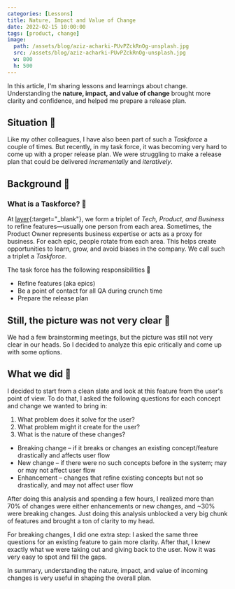 ```yaml
---
categories: [Lessons]
title: Nature, Impact and Value of Change
date: 2022-02-15 10:00:00
tags: [product, change]
image:
  path: /assets/blog/aziz-acharki-PUvPZckRnOg-unsplash.jpg
  src: /assets/blog/aziz-acharki-PUvPZckRnOg-unsplash.jpg
  w: 800
  h: 500
---
```


In this article, I'm sharing lessons and learnings about change. Understanding the **nature, impact, and value of change** brought more clarity and confidence, and helped me prepare a release plan.

## Situation 🧺

Like my other colleagues, I have also been part of such a _Taskforce_ a couple of times. But recently, in my task force, it was becoming very hard to come up with a proper release plan. We were struggling to make a release plan that could be delivered _incrementally_ and _iteratively_.

## Background 📜

### What is a Taskforce? 🤔

At [layer](https://golayer.io/about/){:target="_blank"}, we form a triplet of _Tech, Product, and Business_ to refine features—usually one person from each area. Sometimes, the Product Owner represents business expertise or acts as a proxy for business. For each epic, people rotate from each area. This helps create opportunities to learn, grow, and avoid biases in the company. We call such a triplet a _Taskforce_.

The task force has the following responsibilities 💪

- Refine features (aka epics)
- Be a point of contact for all QA during crunch time
- Prepare the release plan

## Still, the picture was not very clear 🧠

We had a few brainstorming meetings, but the picture was still not very clear in our heads. So I decided to analyze this epic critically and come up with some options.

## What we did 🤞

I decided to start from a clean slate and look at this feature from the user's point of view. To do that, I asked the following questions for each concept and change we wanted to bring in:

1. What problem does it solve for the user?
2. What problem might it create for the user?
3. What is the nature of these changes?

- Breaking change – if it breaks or changes an existing concept/feature drastically and affects user flow
- New change – if there were no such concepts before in the system; may or may not affect user flow
- Enhancement – changes that refine existing concepts but not so drastically, and may not affect user flow

After doing this analysis and spending a few hours, I realized more than 70% of changes were either enhancements or new changes, and ~30% were breaking changes. Just doing this analysis unblocked a very big chunk of features and brought a ton of clarity to my head.

For breaking changes, I did one extra step: I asked the same three questions for an existing feature to gain more clarity. After that, I knew exactly what we were taking out and giving back to the user. Now it was very easy to spot and fill the gaps.

In summary, understanding the nature, impact, and value of incoming changes is very useful in shaping the overall plan.
